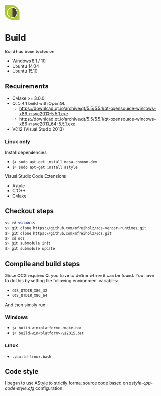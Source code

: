![Logo](projects/videoclient/res/logo-48x48.png)

# Build

Build has been tested on

- Windows 8.1 / 10
- Ubuntu 14.04
- Ubuntu 15.10

## Requirements

- CMake >= 3.0.0
- Qt 5.4.1 build with OpenGL
	- https://download.qt.io/archive/qt/5.5/5.5.1/qt-opensource-windows-x86-msvc2013-5.5.1.exe
	- https://download.qt.io/archive/qt/5.5/5.5.1/qt-opensource-windows-x86-msvc2013_64-5.5.1.exe
- VC12 (Visual Studio 2013)

### Linux only

Install dependencies

- `$> sudo apt-get install mesa-common-dev`
- `$> sudo apt-get install astyle`

Visual Studio Code Extensions

- Astyle
- C/C++
- CMake

## Checkout steps

```bash
$> cd $SOURCES
$> git clone https://github.com/mfreiholz/ocs-vendor-runtimes.git
$> git clone https://github.com/mfreiholz/ocs.git
$> cd ocs
$> git submodule init
$> git submodule update
```

## Compile and build steps

Since OCS requires Qt you have to define where it can be found.
You have to do this by setting the following environment variables:

- `OCS_QTDIR_X86_32`
- `OCS_QTDIR_X86_64`

And then simply run:

### Windows

- `$> build-win<platform>-cmake.bat`
- `$> build-win<platform>-vs2015.bat`

### Linux

- `./build-linux.bash`

## Code style

I began to use AStyle to strictly format source code based on
*astyle-cpp-code-style.cfg* configuration.
